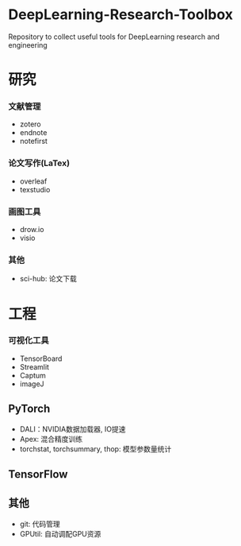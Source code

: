 # DeepLearning-Research-Toolbox
Repository to collect useful tools for DeepLearning research and engineering


# 研究

### 文献管理
- zotero
- endnote
- notefirst


### 论文写作(LaTex)
- overleaf
- texstudio

### 画图工具
- drow.io
- visio


### 其他
- sci-hub: 论文下载

# 工程

### 可视化工具
- TensorBoard
- Streamlit
- Captum
- imageJ 

## PyTorch
- DALI：NVIDIA数据加载器, IO提速
- Apex: 混合精度训练
- torchstat, torchsummary, thop: 模型参数量统计

## TensorFlow


## 其他
- git: 代码管理
- GPUtil: 自动调配GPU资源
